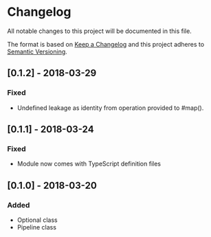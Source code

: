 # Changelog
All notable changes to this project will be documented in this file.

The format is based on [Keep a Changelog](http://keepachangelog.com/en/1.0.0/)
and this project adheres to [Semantic Versioning](http://semver.org/spec/v2.0.0.html).

## [0.1.2] - 2018-03-29
### Fixed

- Undefined leakage as identity from operation provided to #map().

## [0.1.1] - 2018-03-24
### Fixed

- Module now comes with TypeScript definition files

## [0.1.0] - 2018-03-20
### Added

- Optional class
- Pipeline class

